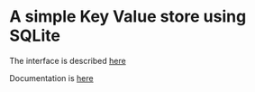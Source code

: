# A simple Key Value store using SQLite

The interface is described [here](https://github.com/tomjridge/kv-lite/blob/master/src/kv_lite_intf.ml)

Documentation is [here](https://www.tom-ridge.com/ocamldocs/kv-lite/index.html)
